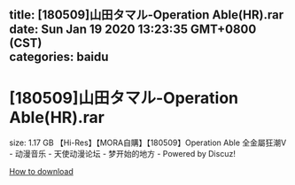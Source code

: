 
title: [180509]山田タマル-Operation Able(HR).rar
date: Sun Jan 19 2020 13:23:35 GMT+0800 (CST)    
categories: baidu
---

# [180509]山田タマル-Operation Able(HR).rar
size: 1.17 GB
 【Hi-Res】【MORA自購】【180509】Operation Able 全金屬狂潮V - 动漫音乐 - 天使动漫论坛 - 梦开始的地方 - Powered by Discuz!
 

[How to download](https://bpcam.bemobtrk.com/go/2ceec3aa-1ca2-46d6-b9ff-aaa5c184517c?jno=539)